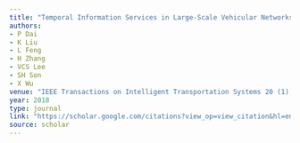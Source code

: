 ```yaml
---
title: "Temporal Information Services in Large-Scale Vehicular Networks Through Evolutionary Multi-Objective Optimization"
authors:
- P Dai
- K Liu
- L Feng
- H Zhang
- VCS Lee
- SH Son
- X Wu
venue: "IEEE Transactions on Intelligent Transportation Systems 20 (1), 218-231, 2018"
year: 2018
type: journal
link: "https://scholar.google.com/citations?view_op=view_citation&hl=en&user=xtXbq_AAAAAJ&pagesize=100&citation_for_view=xtXbq_AAAAAJ:eQOLeE2rZwMC"
source: scholar
---
```

